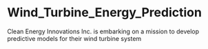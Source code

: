 # Wind_Turbine_Energy_Prediction
Clean Energy Innovations Inc. is embarking on a mission to develop predictive models for their wind turbine system
